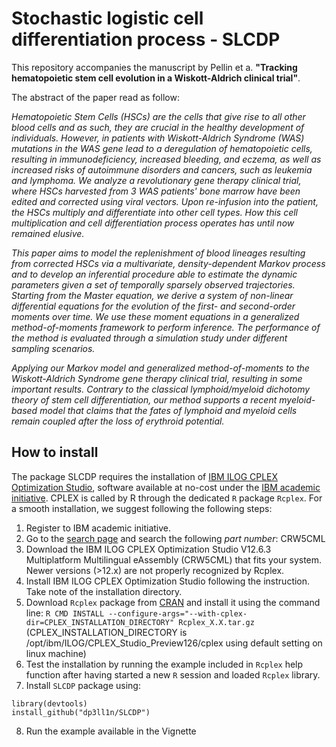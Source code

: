 # Stochastic logistic cell differentiation process - SLCDP

This repository accompanies the manuscript by Pellin et a. __"Tracking hematopoietic stem cell evolution in a Wiskott-Aldrich clinical trial"__.

The abstract of the paper read as follow:

_Hematopoietic Stem Cells (HSCs) are the cells that give rise to all other blood cells and as such, they are crucial in the healthy development of individuals. However, in patients with Wiskott-Aldrich Syndrome (WAS) mutations in the WAS gene lead to a deregulation of hematopoietic cells, resulting in immunodeficiency, increased bleeding, and eczema, as well as increased risks of autoimmune disorders and cancers, such as leukemia and lymphoma. We analyze a revolutionary gene therapy clinical trial, where HSCs harvested from 3 WAS patients' bone marrow have been edited and corrected using viral vectors. Upon re-infusion into the patient, the HSCs multiply and differentiate into other cell types. How this cell multiplication and cell differentiation process operates has until now remained elusive._ 

_This paper aims to model the replenishment of blood lineages resulting from corrected HSCs via a multivariate, density-dependent Markov process and to develop an inferential procedure able to estimate the dynamic parameters given a set of temporally sparsely observed trajectories. Starting from the Master equation, we derive a system of non-linear differential equations for the evolution of the first- and second-order moments over time. We use these moment equations in a generalized method-of-moments framework to perform inference. The performance of the method is evaluated through a simulation study under different sampling scenarios._

_Applying our Markov model and generalized method-of-moments to the Wiskott-Aldrich Syndrome gene therapy clinical trial, resulting in some important results. Contrary to the classical lymphoid/myeloid dichotomy theory of stem cell differentiation, our method supports a recent myeloid-based model that claims that the fates of lymphoid and myeloid cells remain coupled after the loss of erythroid potential._

## How to install

The package SLCDP requires the installation of [IBM ILOG CPLEX Optimization Studio](https://www.ibm.com/products/ilog-cplex-optimization-studio), software available at no-cost under the [IBM academic initiative](https://www.ibm.com/academic/home).
CPLEX is called by R through the dedicated `R` package `Rcplex`.
For a smooth installation, we suggest following the following steps:
1. Register to IBM academic initiative.
2. Go to the [search page](https://www-03.ibm.com/isc/esd/dswdown/home.wss) and search the following _part number_: CRW5CML 
3. Download the IBM ILOG CPLEX Optimization Studio V12.6.3 Multiplatform Multilingual eAssembly (CRW5CML) that fits your system. Newer versions (>12.x) are not properly recognized by Rcplex.
4. Install IBM ILOG CPLEX Optimization Studio following the instruction. Take note of the installation directory.
5. Download `Rcplex` package from [CRAN](https://cran.r-project.org/web/packages/Rcplex/index.html) and install it using the command line:
`R CMD INSTALL --configure-args="--with-cplex-dir=CPLEX_INSTALLATION_DIRECTORY" Rcplex_X.X.tar.gz`
(CPLEX_INSTALLATION_DIRECTORY is /opt/ibm/ILOG/CPLEX_Studio_Preview126/cplex using default setting on linux machine)
6. Test the installation by running the example included in `Rcplex` help function after having started a new `R` session and loaded `Rcplex` library.
7. Install `SLCDP` package using:
```
library(devtools)
install_github("dp3ll1n/SLCDP")
```
8. Run the example available in the Vignette
